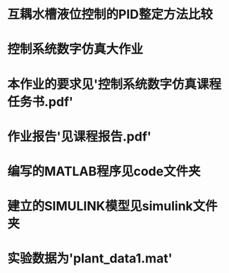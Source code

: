 # 互耦水槽液位控制的PID整定方法比较
# 控制系统数字仿真大作业
# 本作业的要求见'控制系统数字仿真课程任务书.pdf'
# 作业报告'见课程报告.pdf'
# 编写的MATLAB程序见code文件夹
# 建立的SIMULINK模型见simulink文件夹
# 实验数据为'plant_data1.mat'

